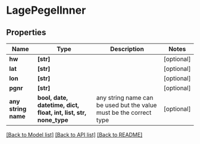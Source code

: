 # LagePegelInner


## Properties
Name | Type | Description | Notes
------------ | ------------- | ------------- | -------------
**hw** | **[str]** |  | [optional] 
**lat** | **[str]** |  | [optional] 
**lon** | **[str]** |  | [optional] 
**pgnr** | **[str]** |  | [optional] 
**any string name** | **bool, date, datetime, dict, float, int, list, str, none_type** | any string name can be used but the value must be the correct type | [optional]

[[Back to Model list]](../README.md#documentation-for-models) [[Back to API list]](../README.md#documentation-for-api-endpoints) [[Back to README]](../README.md)


